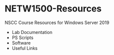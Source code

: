 # NETW1500-Resources
 NSCC Course Resources for Windows Server 2019

 - Lab Documentation
 - PS Scripts
 - Software
 - Useful Links

 